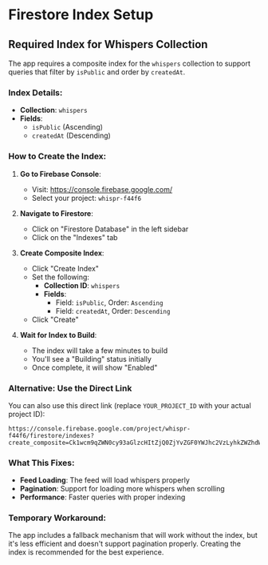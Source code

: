 # Firestore Index Setup

## Required Index for Whispers Collection

The app requires a composite index for the `whispers` collection to support queries that filter by `isPublic` and order by `createdAt`.

### Index Details:

- **Collection**: `whispers`
- **Fields**:
  - `isPublic` (Ascending)
  - `createdAt` (Descending)

### How to Create the Index:

1. **Go to Firebase Console**:

   - Visit: https://console.firebase.google.com/
   - Select your project: `whispr-f44f6`

2. **Navigate to Firestore**:

   - Click on "Firestore Database" in the left sidebar
   - Click on the "Indexes" tab

3. **Create Composite Index**:

   - Click "Create Index"
   - Set the following:
     - **Collection ID**: `whispers`
     - **Fields**:
       - Field: `isPublic`, Order: `Ascending`
       - Field: `createdAt`, Order: `Descending`
   - Click "Create"

4. **Wait for Index to Build**:
   - The index will take a few minutes to build
   - You'll see a "Building" status initially
   - Once complete, it will show "Enabled"

### Alternative: Use the Direct Link

You can also use this direct link (replace `YOUR_PROJECT_ID` with your actual project ID):

```
https://console.firebase.google.com/project/whispr-f44f6/firestore/indexes?create_composite=Ck1wcm9qZWN0cy93aGlzcHItZjQ0ZjYvZGF0YWJhc2VzLyhkZWZhdWx0KS9jb2xsZWN0aW9uR3JvdXBzL3doaXNwZXJzL2luZGV4ZXMvXxABGgwKCGlzUHVibGljEAEaDQoJY3JlYXRlZEF0EAIaDAoIX19uYW1lX18QAg
```

### What This Fixes:

- **Feed Loading**: The feed will load whispers properly
- **Pagination**: Support for loading more whispers when scrolling
- **Performance**: Faster queries with proper indexing

### Temporary Workaround:

The app includes a fallback mechanism that will work without the index, but it's less efficient and doesn't support pagination properly. Creating the index is recommended for the best experience.

